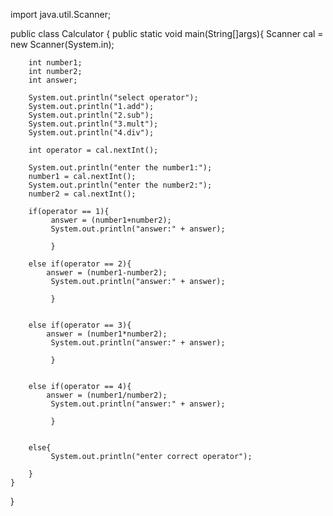 import java.util.Scanner;

public class Calculator
{
    public static void main(String[]args){
    Scanner cal = new Scanner(System.in);


        int number1;
		int number2;
		int answer;

		System.out.println("select operator");
		System.out.println("1.add");
		System.out.println("2.sub");
		System.out.println("3.mult");
		System.out.println("4.div");

		int operator = cal.nextInt();

		System.out.println("enter the number1:");
		number1 = cal.nextInt();
		System.out.println("enter the number2:");
		number2 = cal.nextInt();

		if(operator == 1){
		     answer = (number1+number2);
			 System.out.println("answer:" + answer);

			 }

		else if(operator == 2){
            answer = (number1-number2);
			 System.out.println("answer:" + answer);

			 }		


		else if(operator == 3){
            answer = (number1*number2);
			 System.out.println("answer:" + answer);

			 }		


		else if(operator == 4){
            answer = (number1/number2);
			 System.out.println("answer:" + answer);

			 }		


		else{
		     System.out.println("enter correct operator");

		}
	}	
}  	
